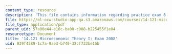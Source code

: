 ```yaml
---
content_type: resource
description: 'This file contains information regarding practice exam 8. '
file: https://ol-ocw-studio-app-qa.s3.amazonaws.com/courses/14-121-microeconomic-theory-i-fall-2015/039f43891c7a9ae3b74032cf733be15b_MIT14_121F15_pexamf08.pdf
file_type: application/pdf
parent_uid: 57a00e44-e16c-ba00-c908-b225455f1e04
resourcetype: Document
title: '14.121 Microeconomic Theory I: Exam 2008'
uid: 039f4389-1c7a-9ae3-b740-32cf733be15b
---
```

